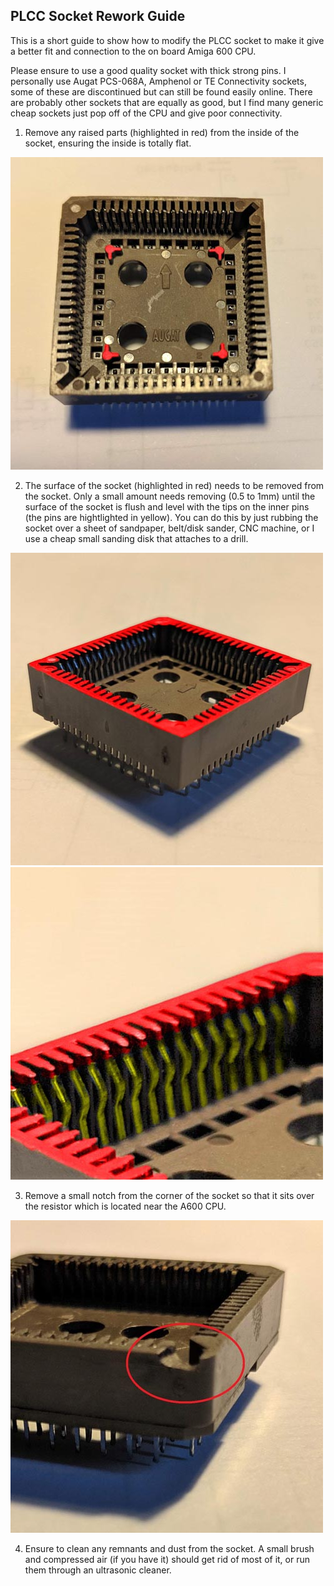 ## PLCC Socket Rework Guide

This is a short guide to show how to modify the PLCC socket to make it give a better fit and connection to the on board Amiga 600 CPU.

Please ensure to use a good quality socket with thick strong pins. I personally use Augat PCS-068A, Amphenol or TE Connectivity sockets, some of these are discontinued but can still be found easily online. There are probably other sockets that are equally as good, but I find many generic cheap sockets just pop off of the CPU and give poor connectivity. 

1. Remove any raised parts (highlighted in red) from the inside of the socket, ensuring the inside is totally flat.

![PLCC1](Images/PLCC1.jpg)

2. The surface of the socket (highlighted in red) needs to be removed from the socket. Only a small amount needs removing (0.5 to 1mm) until the surface of the socket is flush and level with the tips on the inner pins (the pins are hightlighted in yellow). You can do this by just rubbing the socket over a sheet of sandpaper, belt/disk sander, CNC machine, or I use a cheap small sanding disk that attaches to a drill. 

![PLCC2](Images/PLCC2.jpg)![PLCC3](Images/PLCC3.jpg)

3. Remove a small notch from the corner of the socket so that it sits over the resistor which is located near the A600 CPU. 

![PLCC4](Images/PLCC4.jpg)

4. Ensure to clean any remnants and dust from the socket. A small brush and compressed air (if you have it) should get rid of most of it, or run them through an ultrasonic cleaner.


